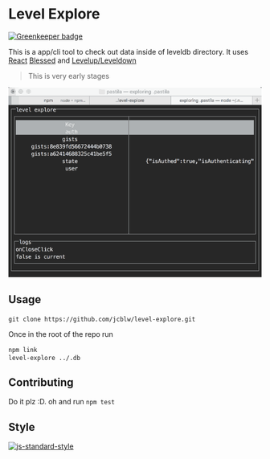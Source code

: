 # Level Explore

[![Greenkeeper badge](https://badges.greenkeeper.io/jcblw/level-explore.svg)](https://greenkeeper.io/)

This is a app/cli tool to check out data inside of leveldb directory. It uses [React](https://facebook.github.io/react/)
[Blessed](https://www.npmjs.com/package/blessed) and [Levelup/Leveldown](https://www.npmjs.com/package/levelup)

> This is very early stages

![screenshot](https://github.com/jcblw/level-explore/blob/master/assets/screenshot-v0.1.0.gif)


## Usage

    git clone https://github.com/jcblw/level-explore.git

Once in the root of the repo run

    npm link
    level-explore ../.db

## Contributing

Do it plz :D. oh and run `npm test`

## Style

[![js-standard-style](https://cdn.rawgit.com/feross/standard/master/badge.svg)](https://github.com/feross/standard)
